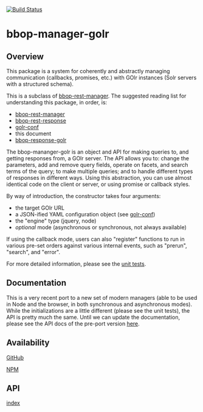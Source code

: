 [![Build Status](https://travis-ci.org/berkeleybop/bbop-manager-golr.svg)](https://travis-ci.org/berkeleybop/bbop-manager-golr)

# bbop-manager-golr

## Overview

This package is a system for coherently and abstractly managing
communication (callbacks, promises, etc.) with GOlr instances (Solr
servers with a structured schema).

This is a subclass of [bbop-rest-manager](https://github.com/berkeleybop/bbop-rest-manager). The suggested reading list for understanding this package, in order, is:

* [bbop-rest-manager](https://github.com/berkeleybop/bbop-rest-manager)
* [bbop-rest-response](https://github.com/berkeleybop/bbop-rest-response)
* [golr-conf](https://github.com/berkeleybop/golr-conf)
* this document
* [bbop-response-golr](https://github.com/berkeleybop/bbop-response-golr)

The bbop-mananger-golr is an object and API for making queries to, and
getting responses from, a GOlr server. The API allows you to: change
the parameters, add and remove query fields, operate on facets, and
search terms of the query; to make multiple queries; and to handle
different types of responses in different ways. Using this
abstraction, you can use almost identical code on the client or
server, or using promise or callback styles.

By way of introduction, the constructor takes four arguments:

* the target GOlr URL
* a JSON-ified YAML configuration object (see [golr-conf](https://github.com/berkeleybop/golr-conf))
* the "engine" type (jquery, node)
* _optional_ mode (asynchronous or synchronous, not always available)

If using the callback mode, users can also "register" functions to run
in various pre-set orders against various internal events, such as
"prerun", "search", and "error".

For more detailed information, please see
the [unit tests](https://github.com/berkeleybop/bbop-manager-golr/tree/master/tests).

## Documentation

This is a very recent port to a new set of modern managers (able to be used in Node and the browser, in both synchronous and asynchronous modes). While the initializations are a little different (please see the unit tests), the API is pretty much the same. Until we can update the documentation, please see the API docs of the pre-port version [here](https://github.com/berkeleybop/bbop-js).

## Availability

[GitHub](https://github.com/berkeleybop/bbop-manager-golr)

[NPM](https://www.npmjs.com/package/bbop-manager-golr)

## API

[index](https://berkeleybop.github.io/bbop-manager-golr/doc/index.html)
